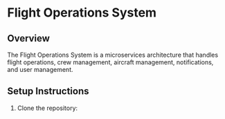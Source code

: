 # Flight Operations System

## Overview
The Flight Operations System is a microservices architecture that handles flight operations, crew management, aircraft management, notifications, and user management.

## Setup Instructions

1. Clone the repository:
   